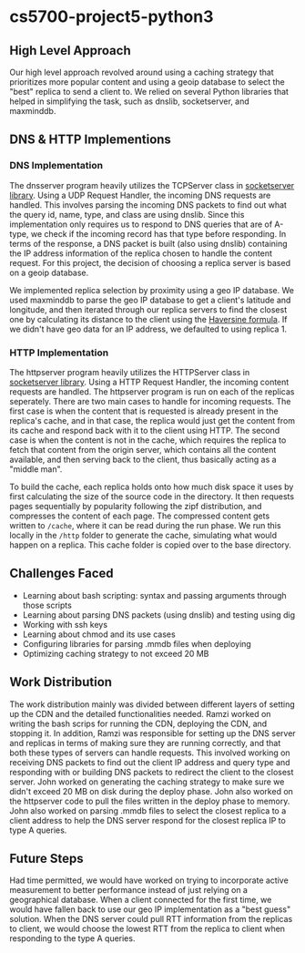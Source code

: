 # cs5700-project5-python3

## High Level Approach
Our high level approach revolved around using a caching strategy that prioritizes more popular content and using a geoip database to select the "best" replica to send a client to. We relied on several Python libraries that helped in simplifying the task, such as dnslib, socketserver, and maxminddb. 

## DNS & HTTP Implementions
### DNS Implementation
The dnsserver program heavily utilizes the TCPServer class in [socketserver library](https://docs.python.org/3/library/socketserver.html#socketserver.TCPServer). Using a UDP Request Handler, the incoming DNS requests are handled. This involves parsing the incoming DNS packets to find out what the query id, name, type, and class are using dnslib. Since this implementation only requires us to respond to DNS queries that are of A-type, we check if the incoming record has that type before responding. In terms of the response, a DNS packet is built (also using dnslib) containing the IP address information of the replica chosen to handle the content request. For this project, the decision of choosing a replica server is based on a geoip database. 
 
We implemented replica selection by proximity using a geo IP database. We used maxminddb to parse the geo IP database to get a client's latitude and longitude, and then iterated through our replica servers to find the closest one by calculating its distance to the client using the [Haversine formula](https://www.movable-type.co.uk/scripts/latlong.html). If we didn't have geo data for an IP address, we defaulted to using replica 1.
 
### HTTP Implementation
The httpserver program heavily utilizes the HTTPServer class in [socketserver library](https://docs.python.org/3/library/http.server.html). Using a HTTP Request Handler, the incoming content requests are handled. The httpserver program is run on each of the replicas seperately. There are two main cases to handle for incoming requests. The first case is when the content that is requested is already present in the replica's cache, and in that case, the replica would just get the content from its cache and respond back with it to the client using HTTP. The second case is when the content is not in the cache, which requires the replica to fetch that content from the origin server, which contains all the content available, and then serving back to the client, thus basically acting as a "middle man".

To build the cache, each replica holds onto how much disk space it uses by first calculating the size of the source code in the directory. It then requests pages sequentially by popularity following the zipf distribution, and compresses the content of each page. The compressed content gets written to `/cache`, where it can be read during the run phase. We run this locally in the `/http` folder to generate the cache, simulating what would happen on a replica. This cache folder is copied over to the base directory.

## Challenges Faced
- Learning about bash scripting: syntax and passing arguments through those scripts
- Learning about parsing DNS packets (using dnslib) and testing using dig
- Working with ssh keys
- Learning about chmod and its use cases
- Configuring libraries for parsing .mmdb files when deploying
- Optimizing caching strategy to not exceed 20 MB

## Work Distribution
The work distribution mainly was divided between different layers of setting up the CDN and the detailed functionalities needed. Ramzi worked on writing the bash scrips for running the CDN, deploying the CDN, and stopping it. In addition, Ramzi was responsible for setting up the DNS server and replicas in terms of making sure they are running correctly, and that both these types of servers can handle requests. This involved working on receiving DNS packets to find out the client IP address and query type and responding with or building DNS packets to redirect the client to the closest server. John worked on generating the caching strategy to make sure we didn't exceed 20 MB on disk during the deploy phase. John also worked on the httpserver code to pull the files written in the deploy phase to memory. John also worked on parsing .mmdb files to select the closest replica to a client address to help the DNS server respond for the closest replica IP to type A queries.

## Future Steps
Had time permitted, we would have worked on trying to incorporate active measurement to better performance instead of just relying on a geographical database. When a client connected for the first time, we would have fallen back to use our geo IP implementation as a "best guess" solution. When the DNS server could pull RTT information from the replicas to client, we would choose the lowest RTT from the replica to client when responding to the type A queries.
